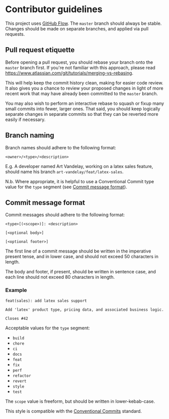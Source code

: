 # Contributor guidelines

This project uses [GitHub Flow](https://guides.github.com/introduction/flow/).
The `master` branch should always be stable. Changes should be made on separate
branches, and applied via pull requests.

## Pull request etiquette

Before opening a pull request, you should rebase your branch onto the `master`
branch first. If you're not familiar with this approach, please read <https://www.atlassian.com/git/tutorials/merging-vs-rebasing>.

This will help keep the commit history clean, making for easier code review. It
also gives you a chance to review your proposed changes in light of more recent
work that may have already been committed to the `master` branch.

You may also wish to perform an interactive rebase to squash or fixup many small
commits into fewer, larger ones. That said, you should keep logically separate
changes in separate commits so that they can be reverted more easily if
necessary.

## Branch naming

Branch names should adhere to the following format:

`<owner>/<type>/<description>`

E.g. A developer named Art Vandelay, working on a latex sales feature, should
name his branch `art-vandelay/feat/latex-sales`.

N.b. Where appropriate, it is helpful to use a Conventional Commit type value
for the `type` segment (see [Commit message format](#commit-message-format)).

## Commit message format

Commit messages should adhere to the following format:

```
<type>[(<scope>)]: <description>

[<optional body>]

[<optional footer>]
```

The first line of a commit message should be written in the imperative present
tense, and in lower case, and should not exceed 50 characters in length.

The body and footer, if present, should be written in sentence case, and each
line should not exceed 80 characters in length.

### Example

```
feat(sales): add latex sales support

Add 'latex' product type, pricing data, and associated business logic.

Closes #42
```

Acceptable values for the `type` segment:

- `build`
- `chore`
- `ci`
- `docs`
- `feat`
- `fix`
- `perf`
- `refactor`
- `revert`
- `style`
- `test`

The `scope` value is freeform, but should be written in lower-kebab-case.

This style is compatible with the
[Conventional Commits](https://www.conventionalcommits.org/en/v1.0.0-beta.2/)
standard.

